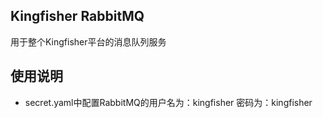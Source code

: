## Kingfisher RabbitMQ

用于整个Kingfisher平台的消息队列服务

## 使用说明

- secret.yaml中配置RabbitMQ的用户名为：kingfisher 密码为：kingfisher